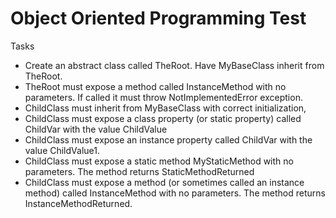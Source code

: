 # Object Oriented Programming Test

Tasks

- Create an abstract class called TheRoot. Have MyBaseClass inherit from TheRoot.
- TheRoot must expose a method called InstanceMethod with no parameters. If called it must throw NotImplementedError exception.
- ChildClass must inherit from MyBaseClass with correct initialization,
- ChildClass must expose a class property (or static property) called ChildVar with the value ChildValue
- ChildClass must expose an instance property called ChildVar with the value ChildValue1.
- ChildClass must expose a static method MyStaticMethod with no parameters. The method returns StaticMethodReturned
- ChildClass must expose a method (or sometimes called an instance method) called InstanceMethod with no parameters. The method returns InstanceMethodReturned.

